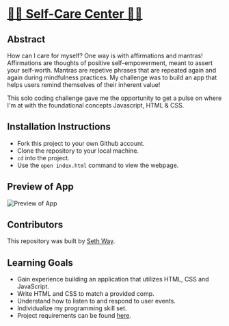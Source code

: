 # [🧘‍♂️ Self-Care Center 🧘‍♀️](https://seth-way.github.io/self-care-center/)

## Abstract

How can I care for myself? One way is with affirmations and mantras!
Affirmations are thoughts of positive self-empowerment, meant to assert your self-worth.
Mantras are repetive phrases that are repeated again and again during mindfulness practices. My challenge was to build an app that helps users remind themselves of their inherent value!

This solo coding challenge gave me the opportunity to get a pulse on where I'm at with the foundational concepts Javascript, HTML & CSS.

## Installation Instructions

[//]: <> (What steps does a person have to take to get your app cloned down and running?)

- Fork this project to your own Github account.
- Clone the repository to your local machine.
- `cd` into the project.
- Use the `open index.html` command to view the webpage.

## Preview of App

![Preview of App](https://imgur.com/9am1BjU.gif)

[//]: <> (## Context)
[//]: <> (Give some context for the project here. How long did you have to work on it? How far into the Turing program are you?)

## Contributors

This repository was built by [Seth Way](https://github.com/seth-way).

## Learning Goals

- Gain experience building an application that utilizes HTML, CSS and JavaScript.
- Write HTML and CSS to match a provided comp.
- Understand how to listen to and respond to user events.
- Individualize my programming skill set.
- Project requirements can be found [here](https://frontend.turing.edu/projects/module-1/self-care-center.html).

[//]: <> (## Wins + Challenges)

[//]: <> (What are 2-3 wins you have from this project? What were some challenges you faced - and how did you get over them?)
